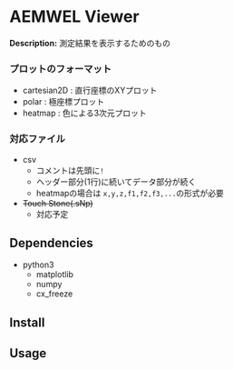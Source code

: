 # AEMWEL Viewer
**Description:** 測定結果を表示するためのもの
### プロットのフォーマット
- cartesian2D : 直行座標のXYプロット
- polar : 極座標プロット
- heatmap : 色による3次元プロット

### 対応ファイル
- csv
    - コメントは先頭に`!`
    - ヘッダー部分(1行)に続いてデータ部分が続く
    - heatmapの場合は `x,y,z,f1,f2,f3,...`の形式が必要
- ~~Touch Stone(.sNp)~~
    - 対応予定

## Dependencies
- python3
    - matplotlib
    - numpy
    - cx_freeze

## Install

## Usage

